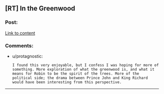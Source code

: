 ## [RT] In the Greenwood

### Post:

[Link to content](http://www.tor.com/2013/12/04/in-the-greenwood-mari-ness/)

### Comments:

- u/protagnostic:
  ```
  I found this very enjoyable, but I confess I was hoping for more of something. More exploration of what the greenwood is, and what it means for Robin to be the spirit of the trees. More of the political side; the drama between Prince John and King Richard would have been interesting from this perspective.
  ```

---


